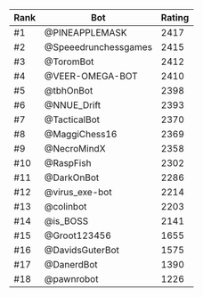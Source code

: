 Rank|Bot|Rating
---|---|---
#1|@PINEAPPLEMASK|2417
#2|@Speeedrunchessgames|2415
#3|@ToromBot|2412
#4|@VEER-OMEGA-BOT|2410
#5|@tbhOnBot|2398
#6|@NNUE_Drift|2393
#7|@TacticalBot|2370
#8|@MaggiChess16|2369
#9|@NecroMindX|2358
#10|@RaspFish|2302
#11|@DarkOnBot|2286
#12|@virus_exe-bot|2214
#13|@colinbot|2203
#14|@is_BOSS|2141
#15|@Groot123456|1655
#16|@DavidsGuterBot|1575
#17|@DanerdBot|1390
#18|@pawnrobot|1226
